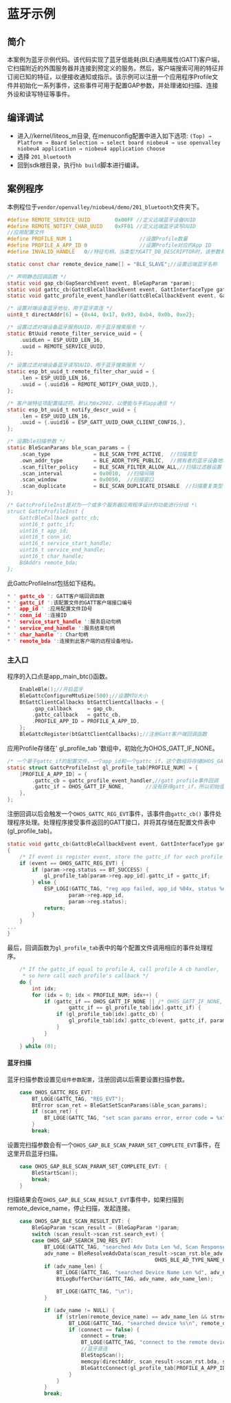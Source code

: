 # 蓝牙示例

## 简介

本案例为蓝牙示例代码。该代码实现了蓝牙低能耗(BLE)通用属性(GATT)客户端，它扫描附近的外围服务器并连接到预定义的服务。然后，客户端搜索可用的特征并订阅已知的特征，以便接收通知或指示。该示例可以注册一个应用程序Profile文件并初始化一系列事件，这些事件可用于配置GAP参数，并处理诸如扫描、连接外设和读写特征等事件。

## 编译调试

- 进入//kernel/liteos_m目录, 在menuconfig配置中进入如下选项:
  `(Top) → Platform → Board Selection → select board niobeu4 → use openvalley niobeu4 application → niobeu4 application choose`
- 选择 `201_bluetooth`
- 回到sdk根目录，执行`hb build`脚本进行编译。

## 案例程序

本例程位于`vendor/openvalley/niobeu4/demo/201_bluetooth`文件夹下。

```c
#define REMOTE_SERVICE_UUID        0x00FF //定义远端蓝牙设备UUID
#define REMOTE_NOTIFY_CHAR_UUID    0xFF01 //定义远端蓝牙读写UUID
//应用配置文件
#define PROFILE_NUM 1                      //设置Profile数量
#define PROFILE_A_APP_ID 0                 //设置Profile对应的App ID
#define INVALID_HANDLE   0//特征句柄，当类型为GATT_DB_DESCRIPTOR时，该参数有效

static const char remote_device_name[] = "BLE_SLAVE";//设置远端蓝牙名称

/* 声明静态回调函数 */
static void gap_cb(GapSearchEvent event, BleGapParam *param);
static void gattc_cb(GattcBleCallbackEvent event, GattInterfaceType gattc_if, BleGattcParam *param);
static void gattc_profile_event_handler(GattcBleCallbackEvent event, GattInterfaceType gattc_if, BleGattcParam *param);

/* 设置对端设备蓝牙地址，用于蓝牙直连 */
uint8_t directAddr[6] = {0x44, 0x17, 0x93, 0xb4, 0x0b, 0xe2};

/* 设置过滤对端设备蓝牙服务UUID，用于蓝牙搜索服务 */
static BtUuid remote_filter_service_uuid = {
    .uuidLen = ESP_UUID_LEN_16,
    .uuid = REMOTE_SERVICE_UUID,
};

/* 设置过滤对端设备蓝牙读写UUID，用于蓝牙搜索服务 */
static esp_bt_uuid_t remote_filter_char_uuid = {
    .len = ESP_UUID_LEN_16,
    .uuid = {.uuid16 = REMOTE_NOTIFY_CHAR_UUID,},
};

/* 客户端特征项配置描述符。默认为0x2902，以便能与手机app通信 */
static esp_bt_uuid_t notify_descr_uuid = {
    .len = ESP_UUID_LEN_16,
    .uuid = {.uuid16 = ESP_GATT_UUID_CHAR_CLIENT_CONFIG,},
};

/* 设置ble扫描参数 */
static BleScanParams ble_scan_params = {
    .scan_type              = BLE_SCAN_TYPE_ACTIVE,  //扫描类型
    .own_addr_type          = BLE_ADDR_TYPE_PUBLIC,  //拥有者的蓝牙设备地址类型
    .scan_filter_policy     = BLE_SCAN_FILTER_ALLOW_ALL,//扫描过滤器设置
    .scan_interval          = 0x0010,  //扫描间隔
    .scan_window            = 0x0050,  //扫描窗口
    .scan_duplicate         = BLE_SCAN_DUPLICATE_DISABLE  //扫描重复类型
};

/* GattcProfileInst是对为一个或多个服务器应用程序设计的功能进行分组 *\
struct GattcProfileInst {
    GattcBleCallback gattc_cb;
    uint16_t gattc_if;
    uint16_t app_id;
    uint16_t conn_id;
    uint16_t service_start_handle;
    uint16_t service_end_handle;
    uint16_t char_handle;
    BdAddrs remote_bda;
};
```

此GattcProfileInst包括如下结构。

```c
* ' gattc_cb ': GATT客户端回调函数
* ' gattc_if ':该配置文件的GATT客户端接口编号
* ' app_id ' :应用配置文件ID号
* ' conn_id ':连接ID
* ' service_start_handle ':服务启动句柄
* ' service_end_handle ':服务结束句柄
* ' char_handle ': Char句柄
* ' remote_bda ':连接到此客户端的远程设备地址。
```

### 主入口

程序的入口点是app_main_btc()函数。

```c
    EnableBle();//开启蓝牙
    BleGattcConfigureMtuSize(500);//设置MTU大小
    BtGattClientCallbacks btGattClientCallbacks = {
        .gap_callback     = gap_cb,
        .gattc_callback   = gattc_cb,
        .PROFILE_APP_ID = PROFILE_A_APP_ID,
    };
    BleGattcRegister(btGattClientCallbacks);//注册Gatt客户端回调函数
```

应用Profile存储在' gl_profile_tab '数组中，初始化为OHOS_GATT_IF_NONE。

```c
/* 一个基于gattc_if的配置文件，一个app_id和一个gattc_if，这个数组将存储OHOS_GATTS_REG_EVT返回的gattc_if */
static struct GattcProfileInst gl_profile_tab[PROFILE_NUM] = {
    [PROFILE_A_APP_ID] = {
        .gattc_cb = gattc_profile_event_handler,//gatt profile事件回调
        .gattc_if = OHOS_GATT_IF_NONE,       //没有获得gatt_if，所以初始值是OHOS_GATT_IF_NONE 
    },
};
```

注册回调以后会触发一个`OHOS_GATTC_REG_EVT`事件，该事件由`gattc_cb()` 事件处理程序处理。处理程序接受事件返回的GATT接口，并将其存储在配置文件表中(gl_profile_tab)。

```c
static void gattc_cb(GattcBleCallbackEvent event, GattInterfaceType gattc_if, BleGattcParam *param)
{
    /* If event is register event, store the gattc_if for each profile */
    if (event == OHOS_GATTC_REG_EVT) {
        if (param->reg.status == BT_SUCCESS) {
            gl_profile_tab[param->reg.app_id].gattc_if = gattc_if;
        } else {
            ESP_LOGI(GATTC_TAG, "reg app failed, app_id %04x, status %d",
                    param->reg.app_id,
                    param->reg.status);
            return;
        }
    }
...
}
```

最后，回调函数为` gl_profile_tab `表中的每个配置文件调用相应的事件处理程序。

```c
    /* If the gattc_if equal to profile A, call profile A cb handler,
     * so here call each profile's callback */
    do {
        int idx;
        for (idx = 0; idx < PROFILE_NUM; idx++) {
            if (gattc_if == OHOS_GATT_IF_NONE || /* OHOS_GATT_IF_NONE, not specify a certain gatt_if, need to call every profile cb function */
                    gattc_if == gl_profile_tab[idx].gattc_if) {
                if (gl_profile_tab[idx].gattc_cb) {
                    gl_profile_tab[idx].gattc_cb(event, gattc_if, param);
                }
            }
        }
    } while (0);
```

#### 蓝牙扫描

蓝牙扫描参数设置见`组件参数配置`，注册回调以后需要设置扫描参数。

```c
    case OHOS_GATTC_REG_EVT:
        BT_LOGE(GATTC_TAG, "REG_EVT");
        BtError scan_ret = BleGatSetScanParams(&ble_scan_params);
        if (scan_ret) {
            BT_LOGE(GATTC_TAG, "set scan params error, error code = %x", scan_ret);
        }
        break;
```

设置完扫描参数会有一个`OHOS_GAP_BLE_SCAN_PARAM_SET_COMPLETE_EVT`事件，在这里开启蓝牙扫描。

```c
    case OHOS_GAP_BLE_SCAN_PARAM_SET_COMPLETE_EVT: {
        BleStartScan();
        break;
    }
```

扫描结果会在`OHOS_GAP_BLE_SCAN_RESULT_EVT`事件中，如果扫描到remote_device_name，停止扫描，发起连接。

```c
    case OHOS_GAP_BLE_SCAN_RESULT_EVT: {
        BleGapParam *scan_result = (BleGapParam *)param;
        switch (scan_result->scan_rst.search_evt) {
        case OHOS_GAP_SEARCH_INQ_RES_EVT:
            BT_LOGE(GATTC_TAG, "searched Adv Data Len %d, Scan Response Len %d", scan_result->scan_rst.adv_data_len, scan_result->scan_rst.scan_rsp_len);
            adv_name = BleResolveAdvData(scan_result->scan_rst.ble_adv,
                                                OHOS_BLE_AD_TYPE_NAME_CMPL, &adv_name_len);
            if (adv_name_len) {
                BT_LOGE(GATTC_TAG, "searched Device Name Len %d", adv_name_len);
                BtLogBufferChar(GATTC_TAG, adv_name, adv_name_len);

                BT_LOGE(GATTC_TAG, "\n");
            }

            if (adv_name != NULL) {
                if (strlen(remote_device_name) == adv_name_len && strncmp((char *)adv_name, remote_device_name, adv_name_len) == 0) {
                    BT_LOGE(GATTC_TAG, "searched device %s\n", remote_device_name);
                    if (connect == false) {
                        connect = true;
                        BT_LOGE(GATTC_TAG, "connect to the remote device.");
                        //蓝牙直连
                        BleStopScan();
                        memcpy(directAddr, scan_result->scan_rst.bda, sizeof(directAddr));
                        BleGattcConnect(gl_profile_tab[PROFILE_A_APP_ID].gattc_if, NULL, scan_result->scan_rst.bda, true, BLE_ADDR_TYPE_PUBLIC);
                    }
                }
            }
            break;
```

